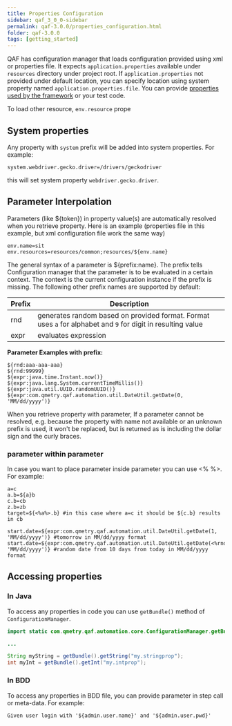 ```yaml
---
title: Properties Configuration
sidebar: qaf_3_0_0-sidebar
permalink: qaf-3.0.0/properties_configuration.html
folder: qaf-3.0.0
tags: [getting_started]
---
```


QAF has configuration manager that loads configuration provided using xml or properties file. It expects `application.properties` available under `resources` directory under project root. If `application.properties` not provided under default location, you can specify location using system property named `application.properties.file`.  You can provide [properties used by the framework](properties_list.html) or your test code.

To load other resource, `env.resource` prope

## System properties

Any property with `system` prefix will be added into system properties. For example:

```
system.webdriver.gecko.driver=/drivers/geckodriver
```

this will set system property `webdriver.gecko.driver`.

## Parameter Interpolation
Parameters (like ${token}) in property value(s) are automatically resolved when you retrieve property. Here is an example (properties file in this example, but xml configuration file work the same way)

```
env.name=sit
env.resources=resources/common;resources/${env.name}
```
The general syntax of a parameter is ${prefix:name}. The prefix tells Configuration manager that the parameter is to be evaluated in a certain context. The context is the current configuration instance if the prefix is missing. The following other prefix names are supported by default: 

| Prefix | Description | 
|-------|---------|
| rnd |	generates random based on provided format. Format uses `a` for alphabet and `9` for digit in resulting value 
| expr | evaluates expression

<b>Parameter Examples with prefix:</b>

```
${rnd:aaa-aaa-aaa}
${rnd:99999}
${expr:java.time.Instant.now()}
${expr:java.lang.System.currentTimeMillis()}
${expr:java.util.UUID.randomUUID()}
${expr:com.qmetry.qaf.automation.util.DateUtil.getDate(0, 'MM/dd/yyyy')}

```

When you retrieve property with parameter, If a parameter cannot be resolved, e.g. because the property with name not available or an unknown prefix is used, it won't be replaced, but is returned as is including the dollar sign and the curly braces. 

### parameter within parameter
In case you want to place parameter inside parameter you can use <% %>. For example:

```
a=c
a.b=${a}b 
c.b=cb
z.b=zb
target=${<%a%>.b} #in this case where a=c it should be ${c.b} results in cb

start.date=${expr:com.qmetry.qaf.automation.util.DateUtil.getDate(1, 'MM/dd/yyyy')} #tomorrow in MM/dd/yyyy format
start.date=${expr:com.qmetry.qaf.automation.util.DateUtil.getDate(<%rnd:9%>, 'MM/dd/yyyy')} #random date from 10 days from today in MM/dd/yyyy format
```
## Accessing properties

### In Java
To access any properties in code you can use `getBundle()` method of `ConfigurationManager`.

```java
import static com.qmetry.qaf.automation.core.ConfigurationManager.getBundle();

...

String myString = getBundle().getString("my.stringprop");
int myInt = getBundle().getInt("my.intprop");

```

### In BDD

To access any properties in BDD file, you can provide parameter in step call or meta-data. For example:

```
Given user login with '${admin.user.name}' and '${admin.user.pwd}'
```


